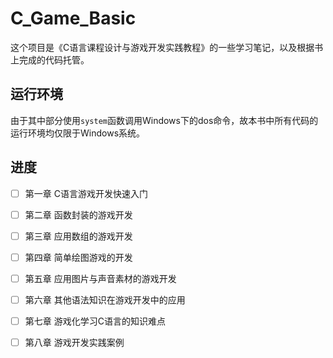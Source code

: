 # C_Game_Basic
这个项目是《C语言课程设计与游戏开发实践教程》的一些学习笔记，以及根据书上完成的代码托管。

## 运行环境

由于其中部分使用`system`函数调用Windows下的dos命令，故本书中所有代码的运行环境均仅限于Windows系统。

## 进度

+ [ ] 第一章 C语言游戏开发快速入门
+ [ ] 第二章 函数封装的游戏开发
+ [ ] 第三章 应用数组的游戏开发
+ [ ] 第四章 简单绘图游戏的开发
+ [ ] 第五章 应用图片与声音素材的游戏开发
+ [ ] 第六章 其他语法知识在游戏开发中的应用
+ [ ] 第七章 游戏化学习C语言的知识难点
+ [ ] 第八章 游戏开发实践案例

